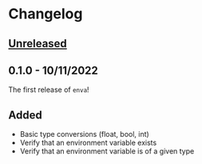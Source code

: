 # Changelog

## [Unreleased]

## 0.1.0 - 10/11/2022

The first release of `enva`!

## Added

* Basic type conversions (float, bool, int)
* Verify that an environment variable exists
* Verify that an environment variable is of a given type

[unreleased]: https://github.com/TTitcombe/enva
